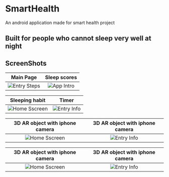 # SmartHealth
An android application made for smart health project

## Built for people who cannot sleep very well at night

## ScreenShots
Main Page                   |Sleep scores            
:-------------------------:|:-------------------------:
![Entry Steps](https://github.com/sithukaungset/SmartHealth/blob/master/Screenshot%20from%202022-05-15%2023-45-38.png) | ![App Intro](https://github.com/sithukaungset/SmartHealth/blob/master/Screenshot%20from%202022-05-15%2023-45-46.png)

Sleeping habit               |Timer                
:-------------------------:|:-------------------------:
![Home Sscreen](https://github.com/sithukaungset/SmartHealth/blob/master/Screenshot%20from%202022-05-15%2023-46-15.png) | ![Entry Info](https://github.com/sithukaungset/SmartHealth/blob/master/Screenshot%20from%202022-05-15%2023-46-05.png)

3D AR object with iphone camera                |3D AR object with iphone camera                
:-------------------------:|:-------------------------:
![Home Sscreen](https://github.com/sithukaungset/SmartHealth/blob/master/Screenshot%20from%202022-05-15%2023-47-00.png) | ![Entry Info](https://github.com/sithukaungset/SmartHealth/blob/master/Screenshot%20from%202022-05-15%2023-47-10.png)


3D AR object with iphone camera                |3D AR object with iphone camera                
:-------------------------:|:-------------------------:
![Home Sscreen](https://github.com/sithukaungset/SmartHealth/blob/master/Screenshot%20from%202022-05-15%2023-46-47.png) | ![Entry Info](https://github.com/sithukaungset/SmartHealth/blob/master/Screenshot%20from%202022-05-15%2023-46-37.png)
